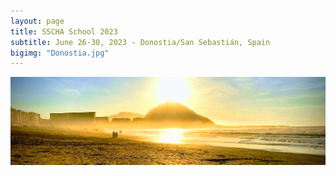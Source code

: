 ```yaml
---
layout: page
title: SSCHA School 2023
subtitle: June 26-30, 2023 - Donostia/San Sebastián, Spain
bigimg: "Donostia.jpg"
---
```


![Donostia](../../img/Donostia.jpg)



